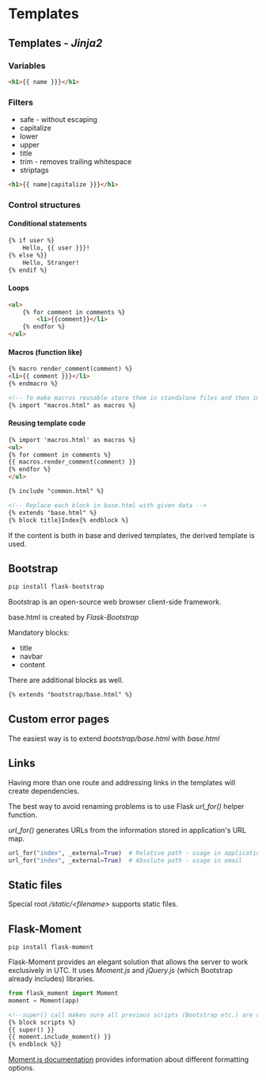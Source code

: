 # Templates

## Templates - _Jinja2_

### Variables


```html
<h1>{{ name }}}</h1>
```

### Filters
- safe - without escaping
- capitalize
- lower
- upper
- title
- trim - removes trailing whitespace
- striptags

```html
<h1>{{ name|capitalize }}}</h1>
```

### Control structures

#### Conditional statements
```html
{% if user %}
    Hello, {{ user }}}!
{% else %}}
    Hello, Stranger!
{% endif %}
```

#### Loops
```html
<ul>
    {% for comment in comments %}
        <li>{{comment}}</li>
    {% endfor %}
</ul>
```

#### Macros (function like)
```html
{% macro render_comment(comment) %}
<li>{{ comment }}}</li>
{% endmacro %}

<!-- To make macros reusable store them in standalone files and then import them. -->
{% import "macros.html" as macros %}
```

#### Reusing template code

```html
{% import 'macros.html' as macros %}
<ul>
{% for comment in comments %}
{{ macros.render_comment(comment) }}
{% endfor %}
</ul>
```

```html
{% include "common.html" %}
```

```html
<!-- Replace each block in base.html with given data -->
{% extends "base.html" %}
{% block title}Index{% endblock %}
```

If the content is both in base and derived templates, the derived template is used.

## Bootstrap

```python
pip install flask-bootstrap
```

Bootstrap is an open-source web browser client-side framework.

base.html is created by _Flask-Bootstrap_

Mandatory blocks:
- title
- navbar
- content

There are additional blocks as well.
 
```html
{% extends "bootstrap/base.html" %}
```

## Custom error pages

The easiest way is to extend _bootstrap/base.html_ with _base.html_

## Links

Having more than one route and addressing links in the templates
will create dependencies.

The best way to avoid renaming problems is to use Flask
_url_for()_ helper function.

_url_for()_ generates URLs from the information stored in application's URL map.

```python
url_for("index", _external=True)  # Relative path - usage in application
url_for("index", _external=True)  # Absolute path - usage in email
```

## Static files

Special root _/static/\<filename>_ supports static files.

## Flask-Moment

```commandline
pip install flask-moment
```

Flask-Moment provides an elegant solution that allows the server to work exclusively in UTC.
It uses _Moment.js_ and _jQuery.js_ (which Bootstrap already includes) libraries.

```python
from flask_moment import Moment
moment = Moment(app)
```

```html
<!--super() call makes sure all previous scripts (Bootstrap etc.) are run-->
{% block scripts %}
{{ super() }}
{{ moment.include_moment() }}
{% endblock %}}
```

[Moment.js documentation](https://momentjs.com/docs/) provides information about different formatting options.

